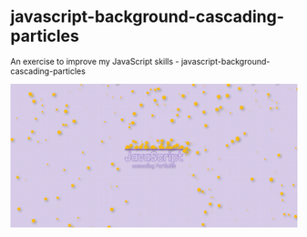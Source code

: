# javascript-background-cascading-particles
An exercise to improve my JavaScript skills - javascript-background-cascading-particles

![Screenshot](javascript-background-cascading-particles.png)
